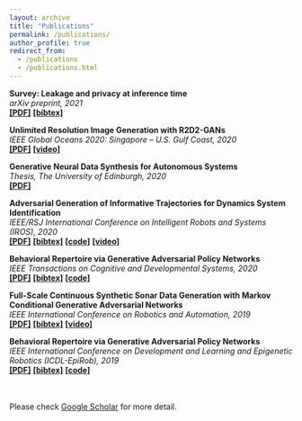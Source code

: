 ```yaml
---
layout: archive
title: "Publications"
permalink: /publications/
author_profile: true
redirect_from: 
  - /publications
  - /publications.html
---
```


<!-- {% if author.googlescholar %}
  You can also find my articles on <u><a href="{{author.googlescholar}}">my Google Scholar profile</a>.</u>
{% endif %} -->


**Survey: Leakage and privacy at inference time** \
_arXiv preprint, 2021_ \
[**[PDF]**](https://arxiv.org/abs/2107.01614)  [**[bibtex]**](https://dblp.uni-trier.de/rec/journals/corr/abs-2107-01614.html?view=bibtex)


**Unlimited Resolution Image Generation with R2D2-GANs**\
_IEEE Global Oceans 2020: Singapore – U.S. Gulf Coast, 2020_\
[**[PDF]**](https://ieeexplore.ieee.org/abstract/document/9389260) [**[video]**](https://youtu.be/fTaZPOXtVXI)


**Generative Neural Data Synthesis for Autonomous Systems**\
_Thesis, The University of Edinburgh, 2020_\
[**[PDF]**](https://ethos.bl.uk/OrderDetails.do?uin=uk.bl.ethos.838454)


**Adversarial Generation of Informative Trajectories for Dynamics System Identification**\
_IEEE/RSJ International Conference on Intelligent Robots and Systems (IROS), 2020_\
[**[PDF]**](https://ieeexplore.ieee.org/abstract/document/9340801)  [**[bibtex]**](https://ieeexplore.ieee.org/abstract/document/9340801)  [**[code]**](https://github.com/Instassa/SIDE-GAN-Pytorch) [**[video]**](https://youtu.be/N32WzBEAIFM)


**Behavioral Repertoire via Generative Adversarial Policy Networks**\
_IEEE Transactions on Cognitive and Developmental Systems, 2020_\
[**[PDF]**](https://ieeexplore.ieee.org/abstract/document/9138488)  [**[bibtex]**](https://ieeexplore.ieee.org/abstract/document/9138488)  [**[code]**](https://github.com/Instassa/DREAM-DCGAN-for-Baxter-unconditional-trajectories)


**Full-Scale Continuous Synthetic Sonar Data Generation with Markov Conditional Generative Adversarial Networks**\
_IEEE International Conference on Robotics and Automation, 2019_\
[**[PDF]**](https://ieeexplore.ieee.org/abstract/document/9197353)  [**[bibtex]**](https://ieeexplore.ieee.org/abstract/document/9197353) [**[video]**](https://youtu.be/tkF4wNfjzBI)


**Behavioral Repertoire via Generative Adversarial Policy Networks**\
_IEEE International Conference on Development and Learning and Epigenetic Robotics (ICDL-EpiRob), 2019_\
[**[PDF]**](https://ieeexplore.ieee.org/document/8850727)  [**[bibtex]**](https://ieeexplore.ieee.org/document/8850727) [**[code]**](https://github.com/Instassa/DREAM-DCGAN-for-Baxter-unconditional-trajectories)



\
\
Please check [Google Scholar](https://scholar.google.com/citations?hl=en&user=dQDRtY0AAAAJ&view_op=list_works&sortby=pubdate) for more detail.
